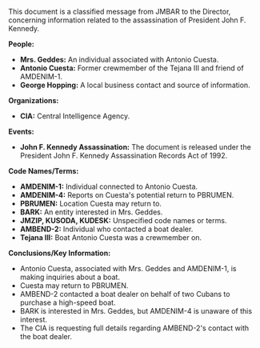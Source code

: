 This document is a classified message from JMBAR to the Director, concerning information related to the assassination of President John F. Kennedy.

**People:**

*   **Mrs. Geddes:** An individual associated with Antonio Cuesta.
*   **Antonio Cuesta:** Former crewmember of the Tejana III and friend of AMDENIM-1.
*   **George Hopping:** A local business contact and source of information.

**Organizations:**

*   **CIA:** Central Intelligence Agency.

**Events:**

*   **John F. Kennedy Assassination:** The document is released under the President John F. Kennedy Assassination Records Act of 1992.

**Code Names/Terms:**

*   **AMDENIM-1:** Individual connected to Antonio Cuesta.
*   **AMDENIM-4:** Reports on Cuesta's potential return to PBRUMEN.
*   **PBRUMEN:** Location Cuesta may return to.
*   **BARK:** An entity interested in Mrs. Geddes.
*   **JMZIP, KUSODA, KUDESK:** Unspecified code names or terms.
*   **AMBEND-2:** Individual who contacted a boat dealer.
*   **Tejana III:** Boat Antonio Cuesta was a crewmember on.

**Conclusions/Key Information:**

*   Antonio Cuesta, associated with Mrs. Geddes and AMDENIM-1, is making inquiries about a boat.
*   Cuesta may return to PBRUMEN.
*   AMBEND-2 contacted a boat dealer on behalf of two Cubans to purchase a high-speed boat.
*   BARK is interested in Mrs. Geddes, but AMDENIM-4 is unaware of this interest.
*   The CIA is requesting full details regarding AMBEND-2's contact with the boat dealer.
